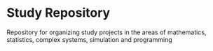 # Study Repository
Repository for organizing study projects in the areas of mathematics, statistics, complex systems, simulation and programming
